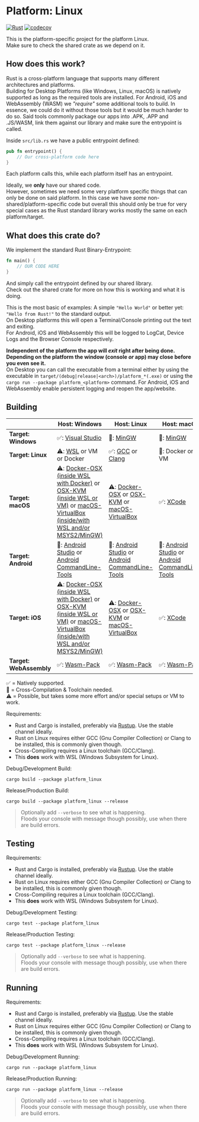 # Platform: Linux

[![Rust](https://github.com/rust-multiplatform/Bevy-Example-Shapes/actions/workflows/platform_linux.yml/badge.svg)](https://github.com/rust-multiplatform/Bevy-Example-Shapes/actions/workflows/platform_linux.yml)
[![codecov](https://codecov.io/gh/rust-multiplatform/Bevy-Example-Shapes/branch/main/graph/badge.svg?token=XpGvuQVirP)](https://codecov.io/gh/rust-multiplatform/Bevy-Example-Shapes)

This is the platform-specific project for the platform Linux.  
Make sure to check the shared crate as we depend on it.

## How does this work?

Rust is a cross-platform language that supports many different architectures and platforms.  
Building for Desktop Platforms (like Windows, Linux, macOS) is natively supported as long as the required tools are installed.
For Android, iOS and WebAssembly (WASM) we _"require"_ some additional tools to build.
In essence, we could do it without those tools but it would be much harder to do so.
Said tools commonly package our apps into .APK, .APP and .JS/WASM, link them against our library and make sure the entrypoint is called.

Inside `src/lib.rs` we have a public entrypoint defined:

```rust
pub fn entrypoint() {
    // Our cross-platform code here
}
```

Each platform calls this, while each platform itself has an entrypoint.  

Ideally, we **only** have our shared code.  
However, sometimes we need some very platform specific things that can only be done on said platform.
In this case we have _some_ non-shared/platform-specific code but overall this should only be true for very special cases as the Rust standard library works mostly the same on each platform/target.

## What does this crate do?

We implement the standard Rust Binary-Entrypoint:

```rust
fn main() {
    // OUR CODE HERE
}
```

And simply call the entrypoint defined by our shared library.  
Check out the shared crate for more on how this is working and what it is doing.

This is the most basic of examples: A simple `"Hello World"` or better yet: `"Hello from Rust!"` to the standard output.  
On Desktop platforms this will open a Terminal/Console printing out the text and exiting.  
For Android, iOS and WebAssembly this will be logged to LogCat, Device Logs and the Browser Console respectively.  

**Independent of the platform the app will _exit_ right after being done. Depending on the platform the window (console _or_ app) may close before you even see it.**  
On Desktop you can call the executable from a terminal either by using the executable in `target/(debug|release|<arch>)/platform_*(.exe)` or using the `cargo run --package platform_<platform>` command.
For Android, iOS and WebAssembly enable persistent logging and reopen the app/website.

## Building

|                         | Host: Windows                                                                                                                                                                                                                                                    | Host: Linux                                                                                                                                                                     | Host: macOS                                                                                                                                    |
| ----------------------- | ---------------------------------------------------------------------------------------------------------------------------------------------------------------------------------------------------------------------------------------------------------------- | ------------------------------------------------------------------------------------------------------------------------------------------------------------------------------- | ---------------------------------------------------------------------------------------------------------------------------------------------- |
| **Target: Windows**     | ✅: [Visual Studio](https://visualstudio.com/)                                                                                                                                                                                                                    | 🔀: [MinGW](https://www.mingw-w64.org/)                                                                                                                                          | 🔀: [MinGW](https://www.mingw-w64.org/)                                                                                                         |
| **Target: Linux**       | ⚠️: [WSL](https://docs.microsoft.com/en-us/windows/wsl/) or VM or Docker                                                                                                                                                                                          | ✅: [GCC](https://gcc.gnu.org/) or [Clang](https://clang.llvm.org/)                                                                                                              | 🔀: Docker or VM                                                                                                                                |
| **Target: macOS**       | ⚠️: [Docker-OSX (inside WSL with Docker)](https://github.com/sickcodes/Docker-OSX) or [OSX-KVM (inside WSL or VM)](https://github.com/kholia/OSX-KVM) or [macOS-VirtualBox (inside/with WSL and/or MSYS2/MinGW)](https://github.com/myspaghetti/macos-virtualbox) | ⚠️: [Docker-OSX](https://github.com/sickcodes/Docker-OSX) or [OSX-KVM](https://github.com/kholia/OSX-KVM) or [macOS-VirtualBox](https://github.com/myspaghetti/macos-virtualbox) | ✅: [XCode](https://developer.apple.com/xcode/)                                                                                                 |
| **Target: Android**     | 🔀: [Android Studio](https://developer.android.com/studio/) or [Android CommandLine-Tools](https://developer.android.com/studio/#command-tools)                                                                                                                   | 🔀: [Android Studio](https://developer.android.com/studio/) or [Android CommandLine-Tools](https://developer.android.com/studio/#command-tools)                                  | 🔀: [Android Studio](https://developer.android.com/studio/) or [Android CommandLine-Tools](https://developer.android.com/studio/#command-tools) |
| **Target: iOS**         | ⚠️: [Docker-OSX (inside WSL with Docker)](https://github.com/sickcodes/Docker-OSX) or [OSX-KVM (inside WSL or VM)](https://github.com/kholia/OSX-KVM) or [macOS-VirtualBox (inside/with WSL and/or MSYS2/MinGW)](https://github.com/myspaghetti/macos-virtualbox) | ⚠️: [Docker-OSX](https://github.com/sickcodes/Docker-OSX) or [OSX-KVM](https://github.com/kholia/OSX-KVM) or [macOS-VirtualBox](https://github.com/myspaghetti/macos-virtualbox) | ✅: [XCode](https://developer.apple.com/xcode/)                                                                                                 |
| **Target: WebAssembly** | ✅: [Wasm-Pack](https://rustwasm.github.io/wasm-pack/installer/)                                                                                                                                                                                                  | ✅: [Wasm-Pack](https://rustwasm.github.io/wasm-pack/installer/)                                                                                                                 | ✅: [Wasm-Pack](https://rustwasm.github.io/wasm-pack/installer/)                                                                                |

✅ = Natively supported.  
🔀 = Cross-Compilation & Toolchain needed.  
⚠️ = Possible, but takes some more effort and/or special setups or VM to work.

Requirements:  

- Rust and Cargo is installed, preferably via [Rustup](https://rustup.rs/). Use the stable channel ideally.
- Rust on Linux requires either GCC (Gnu Compiler Collection) or Clang to be installed, this is commonly given though.
- Cross-Compiling requires a Linux toolchain (GCC/Clang).
- This **does** work with WSL (Windows Subsystem for Linux).

Debug/Development Build:

```shell
cargo build --package platform_linux
```

Release/Production Build:

```shell
cargo build --package platform_linux --release
```

> Optionally add `--verbose` to see what is happening.  
> Floods your console with message though possibly, use when there are build errors.

## Testing

Requirements:  

- Rust and Cargo is installed, preferably via [Rustup](https://rustup.rs/). Use the stable channel ideally.
- Rust on Linux requires either GCC (Gnu Compiler Collection) or Clang to be installed, this is commonly given though.
- Cross-Compiling requires a Linux toolchain (GCC/Clang).
- This **does** work with WSL (Windows Subsystem for Linux).

Debug/Development Testing:

```shell
cargo test --package platform_linux
```

Release/Production Testing:

```shell
cargo test --package platform_linux --release
```

> Optionally add `--verbose` to see what is happening.  
> Floods your console with message though possibly, use when there are build errors.

## Running

Requirements:  

- Rust and Cargo is installed, preferably via [Rustup](https://rustup.rs/). Use the stable channel ideally.
- Rust on Linux requires either GCC (Gnu Compiler Collection) or Clang to be installed, this is commonly given though.
- Cross-Compiling requires a Linux toolchain (GCC/Clang).
- This **does** work with WSL (Windows Subsystem for Linux).

Debug/Development Running:

```shell
cargo run --package platform_linux
```

Release/Production Running:

```shell
cargo run --package platform_linux --release
```

> Optionally add `--verbose` to see what is happening.  
> Floods your console with message though possibly, use when there are build errors.
